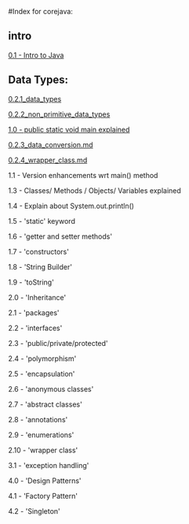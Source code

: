 
#Index for corejava:

## intro

[0.1 -  Intro to Java](0.1_java_intro.md)

## Data Types: 

[0.2.1_data_types](0.2.1_data_types.md)

[0.2.2_non_primitive_data_types](0.2.2_non-primitive_data_types.md)

[1.0 - public static void main explained]()

[0.2.3_data_conversion.md](0.2.3_data_conversion.md)

[0.2.4_wrapper_class.md](0.2.4_wrapper_class.md)

1.1 - Version enhancements wrt main() method

1.3 - Classes/ Methods / Objects/ Variables explained 

1.4 - Explain about System.out.println()

1.5 - 'static' keyword

1.6 - 'getter and setter methods'

1.7 - 'constructors'

1.8 - 'String Builder'

1.9 - 'toString'

2.0 - 'Inheritance'

2.1 - 'packages'

2.2 - 'interfaces'

2.3 - 'public/private/protected'

2.4 - 'polymorphism'

2.5 - 'encapsulation'

2.6 - 'anonymous classes'
 
2.7 - 'abstract classes'

2.8 - 'annotations'

2.9 - 'enumerations'

2.10 - 'wrapper class'

3.1 - 'exception handling'

4.0 - 'Design Patterns'

4.1 - 'Factory Pattern'

4.2 - 'Singleton'

